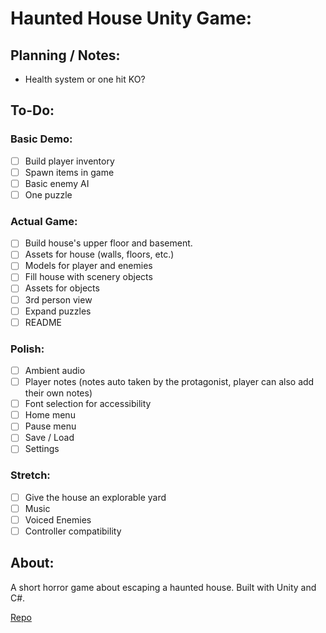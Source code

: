# Haunted House Unity Game:

## Planning / Notes:

- Health system or one hit KO?

## To-Do:

### Basic Demo:

- [ ] Build player inventory
- [ ] Spawn items in game
- [ ] Basic enemy AI
- [ ] One puzzle

### Actual Game:

- [ ] Build house's upper floor and basement.
- [ ] Assets for house (walls, floors, etc.)
- [ ] Models for player and enemies
- [ ] Fill house with scenery objects
- [ ] Assets for objects
- [ ] 3rd person view
- [ ] Expand puzzles
- [ ] README

### Polish:

- [ ] Ambient audio
- [ ] Player notes (notes auto taken by the protagonist, player can also add their own notes)
- [ ] Font selection for accessibility
- [ ] Home menu
- [ ] Pause menu
- [ ] Save / Load
- [ ] Settings

### Stretch:

- [ ] Give the house an explorable yard
- [ ] Music
- [ ] Voiced Enemies
- [ ] Controller compatibility

## About:

A short horror game about escaping a haunted house. Built with Unity and C#.

[Repo](https://github.com/Overholtk/HouseHauntGame)
